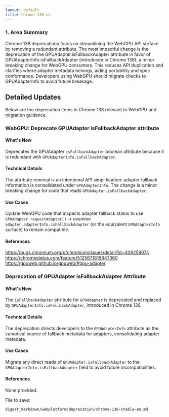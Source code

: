 ```yaml
---
layout: default
title: chrome-138-en
---
```


### 1. Area Summary

Chrome 138 deprecations focus on streamlining the WebGPU API surface by removing a redundant attribute. The most impactful change is the deprecation of the GPUAdapter.isFallbackAdapter attribute in favor of GPUAdapterInfo.isFallbackAdapter (introduced in Chrome 136), a minor breaking change for WebGPU consumers. This reduces API duplication and clarifies where adapter metadata belongs, aiding portability and spec conformance. Developers using WebGPU should migrate checks to GPUAdapterInfo to avoid future breakage.

## Detailed Updates

Below are the deprecation items in Chrome 138 relevant to WebGPU and migration guidance.

### WebGPU: Deprecate GPUAdapter isFallbackAdapter attribute

#### What's New
Deprecates the GPUAdapter `isFallbackAdapter` boolean attribute because it is redundant with `GPUAdapterInfo.isFallbackAdapter`.

#### Technical Details
The attribute removal is an intentional API simplification: adapter fallback information is consolidated under `GPUAdapterInfo`. The change is a minor breaking change for code that reads `GPUAdapter.isFallbackAdapter`.

#### Use Cases
Update WebGPU code that inspects adapter fallback status to use `GPUAdapter.requestAdapter()` → examine `adapter.adapterInfo.isFallbackAdapter` (or the equivalent `GPUAdapterInfo` surface) to remain compatible.

#### References
https://bugs.chromium.org/p/chromium/issues/detail?id=409259074
https://chromestatus.com/feature/5125671816847360
https://gpuweb.github.io/gpuweb/#gpu-adapter

### Deprecation of GPUAdapter isFallbackAdapter Attribute

#### What's New
The `isFallbackAdapter` attribute for `GPUAdapter` is deprecated and replaced by `GPUAdapterInfo.isFallbackAdapter`, introduced in Chrome 136.

#### Technical Details
The deprecation directs developers to the `GPUAdapterInfo` attribute as the canonical source of fallback metadata for adapters, consolidating adapter metadata.

#### Use Cases
Migrate any direct reads of `GPUAdapter.isFallbackAdapter` to the `GPUAdapterInfo.isFallbackAdapter` field to avoid future incompatibilities.

#### References
None provided.

File to save:
```text
digest_markdown/webplatform/deprecation/chrome-138-stable-en.md

